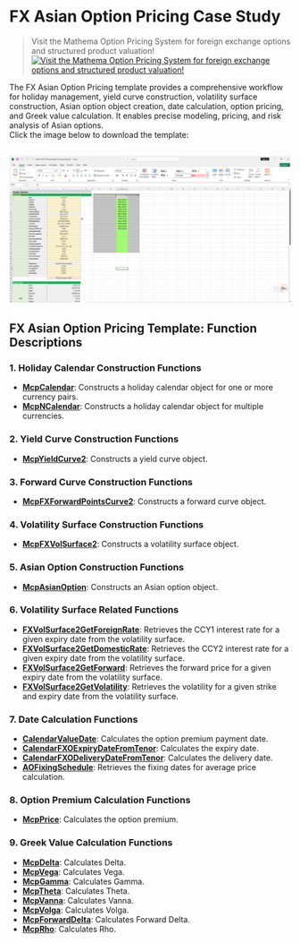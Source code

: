 # **FX Asian Option Pricing Case Study**


> Visit the Mathema Option Pricing System for foreign exchange options and structured product valuation!
[![Visit the Mathema Option Pricing System for foreign exchange options and structured product valuation!](../pic/mathema.png)](https://fxo.mathema.com.cn)

The FX Asian Option Pricing template provides a comprehensive workflow for holiday management, yield curve construction, volatility surface construction, Asian option object creation, date calculation, option pricing, and Greek value calculation. It enables precise modeling, pricing, and risk analysis of Asian options.  
Click the image below to download the template:

[![MCP-TC07-FX Asian Option Pricing Case](./pic/tc07.png)](./MCP-TC07-FXAsianOptionPricingCase.xlsx)
---

## **FX Asian Option Pricing Template: Function Descriptions**

### **1. Holiday Calendar Construction Functions**
   - **[McpCalendar](/latest/api/calendar.html#excel-mcpcalendar-code-dates)**: Constructs a holiday calendar object for one or more currency pairs.
   - **[McpNCalendar](/latest/api/calendar.html#excel-mcpncalendar-ccys-holidays)**: Constructs a holiday calendar object for multiple currencies.

### **2. Yield Curve Construction Functions**
   - **[McpYieldCurve2](/latest/api/yieldcurve.html#excel-mcpyieldcurve2-args1-args2-args3-args4-args5-fmt-vp-hd)**: Constructs a yield curve object.

### **3. Forward Curve Construction Functions**
   - **[McpFXForwardPointsCurve2](/latest/api/fxforwardratecurve.html#excel-mcpfxforwardpointscurve2-args1-args2-args3-args4-args5-fmt-vp)**: Constructs a forward curve object.

### **4. Volatility Surface Construction Functions**
   - **[McpFXVolSurface2](/latest/api/fxvolsurface.html#excel-mcpfxvolsurface2-args1-args2-args3-args4-args5-fmt-vp)**: Constructs a volatility surface object.

### **5. Asian Option Construction Functions**
   - **[McpAsianOption](/latest/api/asianoption.html#excel-mcpasianoption-args1-args2-args3-args4-args5-fmt-vp)**: Constructs an Asian option object.

### **6. Volatility Surface Related Functions**
   - **[FXVolSurface2GetForeignRate](/latest/api/fxvolsurface.html#excel-fxvolsurface2getforeignrate-vs-expiryordeliverydate-isdeliverydate-bidmidask)**: Retrieves the CCY1 interest rate for a given expiry date from the volatility surface.
   - **[FXVolSurface2GetDomesticRate](/latest/api/fxvolsurface.html#excel-fxvolsurface2getdomesticrate-vs-expiryordeliverydate-isdeliverydate-bidmidask)**: Retrieves the CCY2 interest rate for a given expiry date from the volatility surface.
   - **[FXVolSurface2GetForward](/latest/api/fxvolsurface.html#excel-fxvolsurface2getforward-vs-expiryordeliverydate-isdeliverydate-bidmidask)**: Retrieves the forward price for a given expiry date from the volatility surface.
   - **[FXVolSurface2GetVolatility](/latest/api/fxvolsurface.html#excel-fxvolsurface2getvolatility-vs-strike-expirydate-bidmidask-midforward-0-0-bidinputdeltavolpair-askinputdeltavolpair)**: Retrieves the volatility for a given strike and expiry date from the volatility surface.

### **7. Date Calculation Functions**
   - **[CalendarValueDate](/latest/api/calendar.html#excel-calendarvaluedate-cal-date-isfollowing-true-calendarcodes)**: Calculates the option premium payment date.
   - **[CalendarFXOExpiryDateFromTenor](/latest/api/calendar.html#excel-calendarfxoexpirydatefromtenor-cal-referencedate-tenor-spotdate-calendarcodes)**: Calculates the expiry date.
   - **[CalendarFXODeliveryDateFromTenor](/latest/api/calendar.html#excel-calendarfxodeliverydatefromtenor-cal-referencedate-tenor-spotdate-calendarcodes)**: Calculates the delivery date.
   - **[AOFixingSchedule](/latest/api/asianoption.html#excel-aofixingschedule-obj-fmt-v)**: Retrieves the fixing dates for average price calculation.

### **8. Option Premium Calculation Functions**
   - **[McpPrice](/latest/api/asianoption.html#excel-mcpprice-obj-isamount)**: Calculates the option premium.

### **9. Greek Value Calculation Functions**
   - **[McpDelta](/latest/api/asianoption.html#excel-mcpdelta-obj-isccy2-false-isamount-true-pricingmethod-1-isclosedformmethod-true)**: Calculates Delta.
   - **[McpVega](/latest/api/asianoption.html#excel-mcpvega-obj-isccy2-false-isamount-true-pricingmethod-1-isclosedformmethod-true)**: Calculates Vega.
   - **[McpGamma](/latest/api/asianoption.html#excel-mcpgamma-obj-isccy2-false-isamount-true-pricingmethod-1-isclosedformmethod-true)**: Calculates Gamma.
   - **[McpTheta](/latest/api/asianoption.html#excel-mcptheta-obj-isccy2-false-isamount-true-pricingmethod-1-isclosedformmethod-true)**: Calculates Theta.
   - **[McpVanna](/latest/api/asianoption.html#excel-mcpvanna-obj-isccy2-false-isamount-true-pricingmethod-1-isclosedformmethod-true)**: Calculates Vanna.
   - **[McpVolga](/latest/api/asianoption.html#excel-mcpvolga-obj-isccy2-false-isamount-true-pricingmethod-1-isclosedformmethod-true)**: Calculates Volga.
   - **[McpForwardDelta](/latest/api/asianoption.html#excel-mcpforwarddelta-obj-isccy2-false-isamount-true-pricingmethod-1-isclosedformmethod-true)**: Calculates Forward Delta.
   - **[McpRho](/latest/api/asianoption.html#excel-mcprho-obj-isccy2-false-isamount-true-pricingmethod-1-isclosedformmethod-true)**: Calculates Rho.